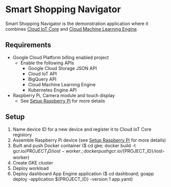 # Smart Shopping Navigator

Smart Shopping Navigator is the demonstration application where it combines [Cloud IoT Core](https://cloud.google.com/iot-core/)
and [Cloud Machine Learning Engine](http://cloud.google.com/ml).

## Requirements

- Google Cloud Platform billing enabled project
  - Enable the following APIs
    - Google Cloud Storage JSON API
    - Cloud IoT API
    - BigQuery API
    - Cloud Machine Learning Engine
    - Kubernetes Engine API
- Raspberry Pi, Camera module and touch display
  - See [Setup Raspberry Pi](raspberrypi/README.md) for more details

## Setup

1. Name device ID for a new device and register it to Cloud IoT Core registory
2. Assemble Raspberry Pi device (see [Setup Raspberry Pi](raspberrypi/README.md) for more details)
3. Built and push Docker container ($ cd gke; docker build -t gcr.io/${PROJECT_ID}/iost-worker .; docker push gcr.io/${PROJECT_ID}/iost-worker)
3. Create GKE cluster
4. Deploy workload
5. Deploy dashboard App Engine application ($ cd dashboard; goapp deploy -application ${PROJECT_ID} -version 1 app.yaml)
